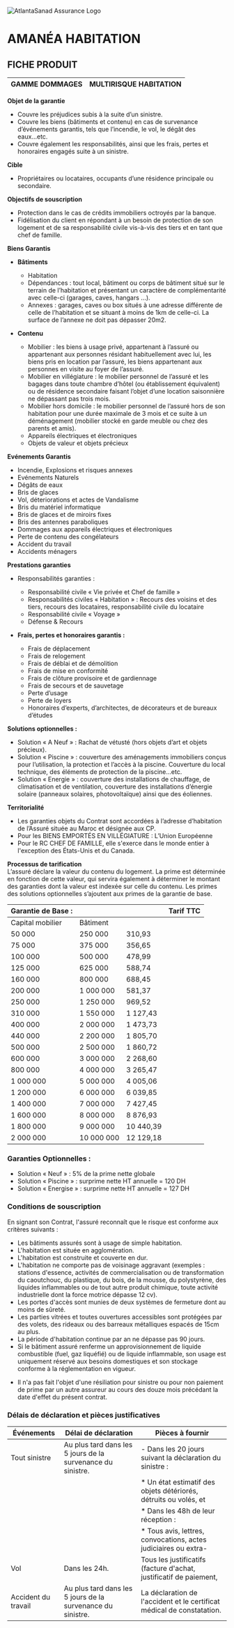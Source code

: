 ![AtlantaSanad Assurance Logo](https://www.atlantasanad.ma)  

# AMANÉA HABITATION  
## FICHE PRODUIT  

| GAMME DOMMAGES | MULTIRISQUE HABITATION |
|----------------|--------------------------|

**Objet de la garantie**  
- Couvre les préjudices subis à la suite d’un sinistre.  
- Couvre les biens (bâtiments et contenu) en cas de survenance d’événements garantis, tels que l’incendie, le vol, le dégât des eaux...etc.  
- Couvre également les responsabilités, ainsi que les frais, pertes et honoraires engagés suite à un sinistre.

**Cible**  
- Propriétaires ou locataires, occupants d’une résidence principale ou secondaire.

**Objectifs de souscription**  
- Protection dans le cas de crédits immobiliers octroyés par la banque.
- Fidélisation du client en répondant à un besoin de protection de son logement et de sa responsabilité civile vis-à-vis des tiers et en tant que chef de famille.

**Biens Garantis**  
- **Bâtiments**
  - Habitation
  - Dépendances : tout local, bâtiment ou corps de bâtiment situé sur le terrain de l’habitation et présentant un caractère de complémentarité avec celle-ci (garages, caves, hangars ...).
  - Annexes : garages, caves ou box situés à une adresse différente de celle de l’habitation et se situant à moins de 1km de celle-ci. La surface de l’annexe ne doit pas dépasser 20m2.

- **Contenu**
  - Mobilier : les biens à usage privé, appartenant à l’assuré ou appartenant aux personnes résidant habituellement avec lui, les biens pris en location par l’assuré, les biens appartenant aux personnes en visite au foyer de l’assuré.
  - Mobilier en villégiature : le mobilier personnel de l’assuré et les bagages dans toute chambre d’hôtel (ou établissement équivalent) ou de résidence secondaire faisant l’objet d’une location saisonnière ne dépassant pas trois mois.
  - Mobilier hors domicile : le mobilier personnel de l’assuré hors de son habitation pour une durée maximale de 3 mois et ce suite à un déménagement (mobilier stocké en garde meuble ou chez des parents et amis).
  - Appareils électriques et électroniques
  - Objets de valeur et objets précieux

**Evénements Garantis**  
- Incendie, Explosions et risques annexes
- Evénements Naturels
- Dégâts de eaux
- Bris de glaces
- Vol, déteriorations et actes de Vandalisme
- Bris du matériel informatique
- Bris de glaces et de miroirs fixes
- Bris des antennes paraboliques
- Dommages aux appareils électriques et électroniques
- Perte de contenu des congélateurs
- Accident du travail
- Accidents ménagers

**Prestations garanties**  
- Responsabilités garanties :
  - Responsabilité civile « Vie privée et Chef de famille »
  - Responsabilités civiles « Habitation » : Recours des voisins et des tiers, recours des locataires, responsabilité civile du locataire
  - Responsabilité civile « Voyage »
  - Défense & Recours

- **Frais, pertes et honoraires garantis :**
  - Frais de déplacement
  - Frais de relogement
  - Frais de déblai et de démolition
  - Frais de mise en conformité
  - Frais de clôture provisoire et de gardiennage
  - Frais de secours et de sauvetage
  - Perte d’usage
  - Perte de loyers
  - Honoraires d’experts, d’architectes, de décorateurs et de bureaux d’études

**Solutions optionnelles :**
- Solution « A Neuf » : Rachat de vétusté (hors objets d’art et objets précieux).
- Solution « Piscine » : couverture des aménagements immobiliers conçus pour l’utilisation, la protection et l’accès à la piscine. Couverture du local technique, des éléments de protection de la piscine...etc.
- Solution « Energie » : couverture des installations de chauffage, de climatisation et de ventilation, couverture des installations d’énergie solaire (panneaux solaires, photovoltaïque) ainsi que des éoliennes.

**Territorialité**  
- Les garanties objets du Contrat sont accordées à l’adresse d’habitation de l’Assuré située au Maroc et désignée aux CP.
- Pour les BIENS EMPORTÉS EN VILLÉGIATURE : L’Union Européenne
- Pour le RC CHEF DE FAMILLE, elle s'exerce dans le monde entier à l'exception des États-Unis et du Canada.

**Processus de tarification**  
L’assuré déclare la valeur du contenu du logement. La prime est déterminée en fonction de cette valeur, qui servira également à déterminer le montant des garanties dont la valeur est indexée sur celle du contenu. Les primes des solutions optionnelles s’ajoutent aux primes de la garantie de base.


| Garantie de Base :       |              |              | Tarif TTC |
|--------------------------|--------------|--------------|-----------|
| Capital mobilier         | Bâtiment     |              |           |
| 50 000                   | 250 000      | 310,93       |
| 75 000                   | 375 000      | 356,65       |
| 100 000                  | 500 000      | 478,99       |
| 125 000                  | 625 000      | 588,74       |
| 160 000                  | 800 000      | 688,45       |
| 200 000                  | 1 000 000    | 581,37       |
| 250 000                  | 1 250 000    | 969,52       |
| 310 000                  | 1 550 000    | 1 127,43     |
| 400 000                  | 2 000 000    | 1 473,73     |
| 440 000                  | 2 200 000    | 1 805,70     |
| 500 000                  | 2 500 000    | 1 860,72     |
| 600 000                  | 3 000 000    | 2 268,60     |
| 800 000                  | 4 000 000    | 3 265,47     |
| 1 000 000                | 5 000 000    | 4 005,06     |
| 1 200 000                | 6 000 000    | 6 039,85     |
| 1 400 000                | 7 000 000    | 7 427,45     |
| 1 600 000                | 8 000 000    | 8 876,93     |
| 1 800 000                | 9 000 000    | 10 440,39    |
| 2 000 000                | 10 000 000   | 12 129,18    |

### Garanties Optionnelles :
- Solution « Neuf » : 5% de la prime nette globale
- Solution « Piscine » : surprime nette HT annuelle = 120 DH
- Solution « Energise » : surprime nette HT annuelle = 127 DH

### Conditions de souscription

En signant son Contrat, l'assuré reconnaît que le risque est conforme aux critères suivants :
- Les bâtiments assurés sont à usage de simple habitation.
- L'habitation est située en agglomération.
- L'habitation est construite et couverte en dur.
- L'habitation ne comporte pas de voisinage aggravant (exemples : stations d'essence, activités de commercialisation ou de transformation du caoutchouc, du plastique, du bois, de la mousse, du polystyrène, des liquides inflammables ou de tout autre produit chimique, toute activité industrielle dont la force motrice dépasse 12 cv).
- Les portes d'accès sont munies de deux systèmes de fermeture dont au moins de sûreté.
- Les parties vitrées et toutes ouvertures accessibles sont protégées par des volets, des rideaux ou des barreaux métalliques espacés de 15cm au plus.
- La période d'habitation continue par an ne dépasse pas 90 jours.
- Si le bâtiment assuré renferme un approvisionnement de liquide combustible (fuel, gaz liquéfié) ou de liquide inflammable, son usage est uniquement réservé aux besoins domestiques et son stockage conforme à la réglementation en vigueur.

* Il n'a pas fait l'objet d'une résiliation pour sinistre ou pour non paiement de prime par un autre assureur au cours des douze mois précédant la date d'effet du présent contrat.

### Délais de déclaration et pièces justificatives

| Événements         | Délai de déclaration                            | Pièces à fournir                                         |
|--------------------|--------------------------------------------------|----------------------------------------------------------|
| Tout sinistre      | Au plus tard dans les 5 jours de la survenance du sinistre. | - Dans les 20 jours suivant la déclaration du sinistre :  |
|                    |                                                  |   * Un état estimatif des objets détériorés, détruits ou volés, et |
|                    |                                                  |   * Dans les 48h de leur réception :                       |
|                    |                                                  |   * Tous avis, lettres, convocations, actes judiciaires ou extra- |
| Vol                | Dans les 24h.                                    | Tous les justificatifs (facture d'achat, justificatif de paiement, |
| Accident du travail| Au plus tard dans les 5 jours de la survenance du sinistre. | La déclaration de l'accident et le certificat médical de constatation. |
